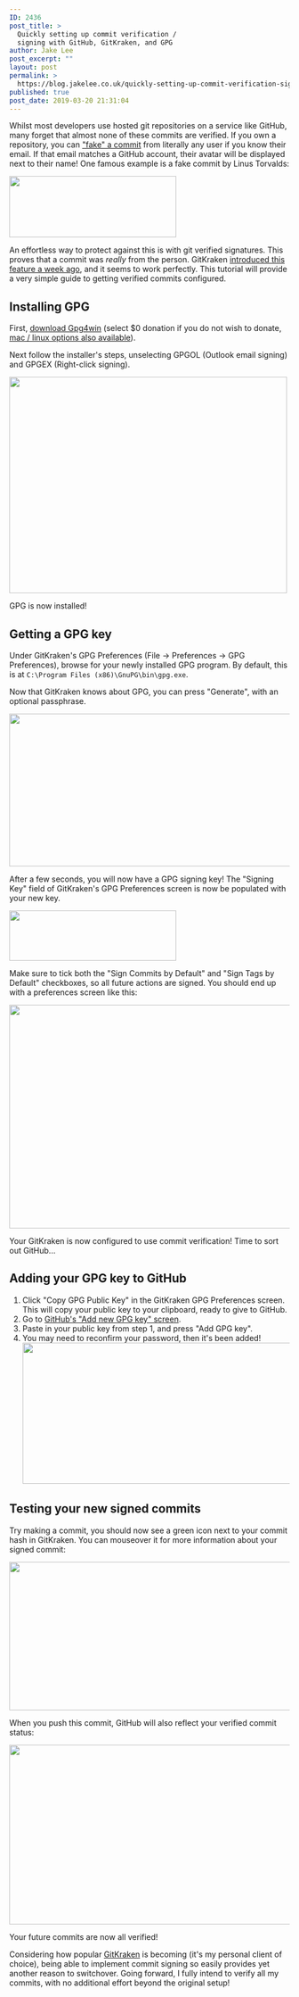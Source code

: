 ```yaml
---
ID: 2436
post_title: >
  Quickly setting up commit verification /
  signing with GitHub, GitKraken, and GPG
author: Jake Lee
post_excerpt: ""
layout: post
permalink: >
  https://blog.jakelee.co.uk/quickly-setting-up-commit-verification-signing-with-github-gitkraken-and-gpg/
published: true
post_date: 2019-03-20 21:31:04
---
```

Whilst most developers use hosted git repositories on a service like GitHub, many forget that almost none of these commits are verified. If you own a repository, you can <a href="https://dev.to/agrinman/spoof-a-commit-on-github-from-anyone-4gf4" target="_blank" rel="noopener noreferrer">"fake" a commit</a> from literally any user if you know their email. If that email matches a GitHub account, their avatar will be displayed next to their name! One famous example is a fake commit by Linus Torvalds:

<a href="https://blog.jakelee.co.uk/wp-content/uploads/2019/03/VFQqkEo.png"><img class="aligncenter size-medium wp-image-2437" src="https://blog.jakelee.co.uk/wp-content/uploads/2019/03/VFQqkEo-300x110.png" alt="" width="300" height="110" /></a>

An effortless way to protect against this is with git verified signatures. This proves that a commit was <em>really</em> from the person. GitKraken <a href="https://support.gitkraken.com/release-notes/current/#version-500" target="_blank" rel="noopener noreferrer">introduced this feature a week ago</a>, and it seems to work perfectly. This tutorial will provide a very simple guide to getting verified commits configured.

<!--more-->
<h2>Installing GPG</h2>
First, <a href="https://gpg4win.org/get-gpg4win.html" target="_blank" rel="noopener noreferrer">download Gpg4win</a> (select $0 donation if you do not wish to donate, <a href="https://support.gitkraken.com/git-workflows-and-extensions/commit-signing-with-gpg/#commit-signing-requirements" target="_blank" rel="noopener noreferrer">mac / linux options also available</a>).

Next follow the installer's steps, unselecting GPGOL (Outlook email signing) and GPGEX (Right-click signing).

<a href="https://blog.jakelee.co.uk/wp-content/uploads/2019/03/2HFJNf1.png"><img class="aligncenter size-full wp-image-2447" src="https://blog.jakelee.co.uk/wp-content/uploads/2019/03/2HFJNf1.png" alt="" width="499" height="388" /></a>

GPG is now installed!
<h2>Getting a GPG key</h2>
Under GitKraken's GPG Preferences (File -&gt; Preferences -&gt; GPG Preferences), browse for your newly installed GPG program. By default, this is at <code>C:\Program Files (x86)\GnuPG\bin\gpg.exe</code>.

Now that GitKraken knows about GPG, you can press "Generate", with an optional passphrase.

<a href="https://blog.jakelee.co.uk/wp-content/uploads/2019/03/Qrw6Wbp.png"><img class="aligncenter wp-image-2438 size-full" src="https://blog.jakelee.co.uk/wp-content/uploads/2019/03/Qrw6Wbp.png" alt="" width="551" height="274" /></a>

After a few seconds, you will now have a GPG signing key! The "Signing Key" field of GitKraken's GPG Preferences screen is now be populated with your new key.

<a href="https://blog.jakelee.co.uk/wp-content/uploads/2019/03/hzQUOhK.png"><img class="aligncenter size-medium wp-image-2439" src="https://blog.jakelee.co.uk/wp-content/uploads/2019/03/hzQUOhK-300x90.png" alt="" width="300" height="90" /></a>

Make sure to tick both the "Sign Commits by Default" and "Sign Tags by Default" checkboxes, so all future actions are signed. You should end up with a preferences screen like this:

<a href="https://blog.jakelee.co.uk/wp-content/uploads/2019/03/ovIoBca.png"><img class="aligncenter size-full wp-image-2441" src="https://blog.jakelee.co.uk/wp-content/uploads/2019/03/ovIoBca.png" alt="" width="681" height="401" /></a>

Your GitKraken is now configured to use commit verification! Time to sort out GitHub...
<h2>Adding your GPG key to GitHub</h2>
<ol>
 	<li>Click "Copy GPG Public Key" in the GitKraken GPG Preferences screen. This will copy your public key to your clipboard, ready to give to GitHub.</li>
 	<li>Go to <a href="https://github.com/settings/gpg/new" target="_blank" rel="noopener noreferrer">GitHub's "Add new GPG key" screen</a>.</li>
 	<li>Paste in your public key from step 1, and press "Add GPG key".</li>
 	<li>You may need to reconfirm your password, then it's been added!<a href="https://blog.jakelee.co.uk/wp-content/uploads/2019/03/KKkNvmr.png"><img class="aligncenter size-full wp-image-2445" src="https://blog.jakelee.co.uk/wp-content/uploads/2019/03/KKkNvmr.png" alt="" width="762" height="253" /></a></li>
</ol>
<h2>Testing your new signed commits</h2>
Try making a commit, you should now see a green icon next to your commit hash in GitKraken. You can mouseover it for more information about your signed commit:

<a href="https://blog.jakelee.co.uk/wp-content/uploads/2019/03/NsMyHsN.png"><img class="aligncenter size-full wp-image-2443" src="https://blog.jakelee.co.uk/wp-content/uploads/2019/03/NsMyHsN.png" alt="" width="594" height="266" /></a>

When you push this commit, GitHub will also reflect your verified commit status:

<a href="https://blog.jakelee.co.uk/wp-content/uploads/2019/03/EzwjkUn.png"><img class="aligncenter size-full wp-image-2444" src="https://blog.jakelee.co.uk/wp-content/uploads/2019/03/EzwjkUn.png" alt="" width="961" height="322" /></a>

Your future commits are now all verified!

Considering how popular <a href="https://www.gitkraken.com/download" target="_blank" rel="noopener noreferrer">GitKraken</a> is becoming (it's my personal client of choice), being able to implement commit signing so easily provides yet another reason to switchover. Going forward, I fully intend to verify all my commits, with no additional effort beyond the original setup!